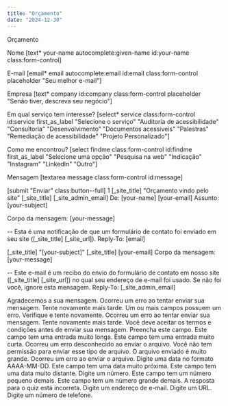```yaml
---
title: "Orçamento"
date: "2024-12-30"
---
```


Orçamento

Nome \[text\* your-name autocomplete:given-name id:your-name class:form-control\]

E-mail \[email\* email autocomplete:email id:email class:form-control placeholder "Seu melhor e-mail"\]

Empresa \[text\* company id:company class:form-control placeholder "Senão tiver, descreva seu negócio"\]

Em qual serviço tem interesse? \[select\* service class:form-control id:service first\_as\_label "Selecione o serviço" "Auditoria de acessibilidade" "Consultoria" "Desenvolvimento" "Documentos acessiveis" "Palestras" "Remediação de acessibilidade" "Projeto Personalizado"\]

Como me encontrou? \[select findme class:form-control id:findme first\_as\_label "Selecione uma opção" "Pesquisa na web" "Indicação" "Instagram" "LinkedIn" "Outro"\]

Mensagem \[textarea message class:form-control id:message\]

\[submit "Enviar" class:button--full\] 1 \[\_site\_title\] "Orçamento vindo pelo site" \[\_site\_title\] \[\_site\_admin\_email\] De: \[your-name\] \[your-email\] Assunto: \[your-subject\]

Corpo da mensagem: \[your-message\]

\-- Esta é uma notificação de que um formulário de contato foi enviado em seu site (\[\_site\_title\] \[\_site\_url\]). Reply-To: \[email\]

\[\_site\_title\] "\[your-subject\]" \[\_site\_title\] \[your-email\] Corpo da mensagem: \[your-message\]

\-- Este e-mail é um recibo do envio do formulário de contato em nosso site (\[\_site\_title\] \[\_site\_url\]) no qual seu endereço de e-mail foi usado. Se não foi você, ignore esta mensagem. Reply-To: \[\_site\_admin\_email\]

Agradecemos a sua mensagem. Ocorreu um erro ao tentar enviar sua mensagem. Tente novamente mais tarde. Um ou mais campos possuem um erro. Verifique e tente novamente. Ocorreu um erro ao tentar enviar sua mensagem. Tente novamente mais tarde. Você deve aceitar os termos e condições antes de enviar sua mensagem. Preencha este campo. Este campo tem uma entrada muito longa. Este campo tem uma entrada muito curta. Ocorreu um erro desconhecido ao enviar o arquivo. Você não tem permissão para enviar esse tipo de arquivo. O arquivo enviado é muito grande. Ocorreu um erro ao enviar o arquivo. Digite uma data no formato AAAA-MM-DD. Este campo tem uma data muito próxima. Este campo tem uma data muito distante. Digite um número. Este campo tem um número pequeno demais. Este campo tem um número grande demais. A resposta para o quiz está incorreta. Digite um endereço de e-mail. Digite um URL. Digite um número de telefone.
